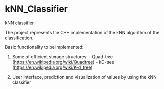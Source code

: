 # kNN_Classifier
kNN classifier

The project represents the C++ implementation of the kNN algorithm of the classification.

Basic functionality to be implemented:

  1. Some of efficient storage structures: 
    - Quad-tree (https://en.wikipedia.org/wiki/Quadtree) 
    - kD-tree (https://en.wikipedia.org/wiki/K-d_tree)
    
  2. User interface, prediction and visualization of values by using the kNN classifier

